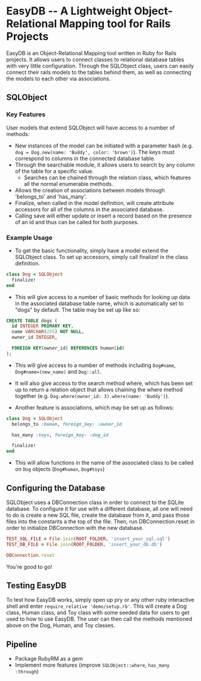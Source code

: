 # EasyDB -- A Lightweight Object-Relational Mapping tool for Rails Projects

EasyDB is an Object-Relational Mapping tool written in Ruby for Rails projects. It allows users to connect classes to relational database tables with very little configuration. Through the SQLObject class, users can easily connect their rails models to the tables behind them, as well as connecting the models to each other via associations.

## SQLObject

### Key Features

User models that extend SQLObject will have access to a number of methods:

- New instances of the model can be initiated with a parameter hash (e.g. `dog = Dog.new(name: 'Buddy', color: 'brown')`). The keys must correspond to columns in the connected database table.
- Through the searchable module, it allows users to search by any column of the table for a specific value.
  - Searches can be chained through the relation class, which features all the normal enumerable methods.
- Allows the creation of associations between models through 'belongs_to' and 'has_many'.
- Finalize, when called in the model definition, will create attribute accessors for all of the columns in the associated database.
- Calling save will either update or insert a record based on the presence of an id and thus can be called for both purposes.

### Example Usage

* To get the basic functionality, simply have a model extend the SQLObject class. To set up accessors, simply call finalize! in the class definition.

```ruby
class Dog < SQLObject
  finalize!
end
```

* This will give access to a number of basic methods for looking up data in the associated database table name, which is automatically set to "dogs" by default. The table may be set up like so:

```sql
CREATE TABLE dogs (
  id INTEGER PRIMARY KEY,
  name VARCHAR(255) NOT NULL,
  owner_id INTEGER,

  FOREIGN KEY(owner_id) REFERENCES human(id)
);
```

* This will give access to a number of methods including `Dog#name`, `Dog#name=(new_name)` and `Dog::all`.

* It will also give access to the search method where, which has been set up to return a relation object that allows chaining the where method together (e.g. `Dog.where(owner_id: 3).where(name: 'Buddy')`).

* Another feature is associations, which may be set up as follows:

```ruby
class Dog < SQLObject
  belongs_to :human, foreign_key: :owner_id

  has_many :toys, foreign_key: :dog_id

  finalize!
end
```

* This will allow functions in the name of the associated class to be called on `Dog` objects (`Dog#human`, `Dog#toys`)

## Configuring the Database

SQLObject uses a DBConnection class in order to connect to the SQLite database. To configure it for use with a different database, all one will need to do is create a new SQL file, create the database from it, and pass those files into the constants a the top of the file. Then, run DBConnection.reset in order to initialize DBConnection with the new database.

```ruby
TEST_SQL_FILE = File.join(ROOT_FOLDER, 'insert_your_sql.sql')
TEST_DB_FILE = File.join(ROOT_FOLDER, 'insert_your_db.db')

DBConnection.reset
```

You're good to go!

## Testing EasyDB

To test how EasyDB works, simply open up pry or any other ruby interactive shell and enter `require_relative 'demo/setup.rb'`. This will create a Dog class, Human class, and Toy class with some seeded data for users to get used to how to use EasyDB. The user can then call the methods mentioned above on the Dog, Human, and Toy classes.

## Pipeline
* Package RubyRM as a gem
* Implement more features (improve `SQLObject::where`, `has_many :through`)
